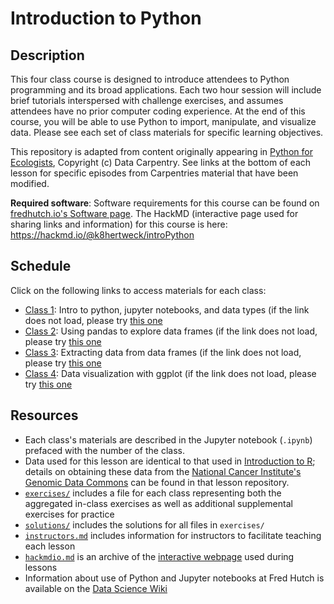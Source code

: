 # Introduction to Python

## Description

This four class course is designed to introduce attendees to Python programming and its broad applications.
Each two hour session will include brief tutorials interspersed with challenge exercises, and assumes attendees have
no prior computer coding experience. 
At the end of this course, you will be able to use Python to import, manipulate,
and visualize data.
Please see each set of class materials for specific learning objectives.

This repository is adapted from content originally appearing in
[Python for Ecologists](https://datacarpentry.org/python-ecology-lesson/),
Copyright (c) Data Carpentry.
See links at the bottom of each lesson for specific episodes from Carpentries material that have been modified.

**Required software**: Software requirements for this course can be found on [fredhutch.io's Software page](http://www.fredhutch.io/software/#python). The HackMD (interactive page used for sharing links and information) for this course is here: https://hackmd.io/@k8hertweck/introPython

## Schedule

Click on the following links to access materials for each class:

* [Class 1](class1.ipynb): Intro to python, jupyter notebooks, and data types (if the link does not load, please try [this one](https://nbviewer.jupyter.org/github/fredhutchio/python_intro/blob/master/class1.ipynb)
* [Class 2](class2.ipynb): Using pandas to explore data frames (if the link does not load, please try [this one](https://nbviewer.jupyter.org/github/fredhutchio/python_intro/blob/master/class2.ipynb)
* [Class 3](class3.ipynb): Extracting data from data frames (if the link does not load, please try [this one](https://nbviewer.jupyter.org/github/fredhutchio/python_intro/blob/master/class3.ipynb)
* [Class 4](class4.ipynb): Data visualization with ggplot (if the link does not load, please try [this one](https://nbviewer.jupyter.org/github/fredhutchio/python_intro/blob/master/class4.ipynb)

## Resources

* Each class's materials are described in the Jupyter notebook (`.ipynb`) prefaced with the number of the class.
* Data used for this lesson are identical to that used in [Introduction to R](https://github.com/fredhutchio/R_intro);
details on obtaining these data from the [National Cancer Institute's Genomic Data Commons](https://gdc.cancer.gov)
can be found in that lesson repository.
* [`exercises/`](exercises) includes a file for each class representing both the aggregated in-class exercises as well as additional
supplemental exercises for practice
* [`solutions/`](solutions/) includes the solutions for all files in `exercises/`
* [`instructors.md`](instructors.md) includes information for instructors to facilitate teaching each lesson
* [`hackmdio.md`](hackio.md) is an archive of the [interactive webpage](https://hackmd.io) used during lessons
* Information about use of Python and Jupyter notebooks at Fred Hutch is available on the [Data Science Wiki](https://sciwiki.fredhutch.org/scicomputing/software_python/)
